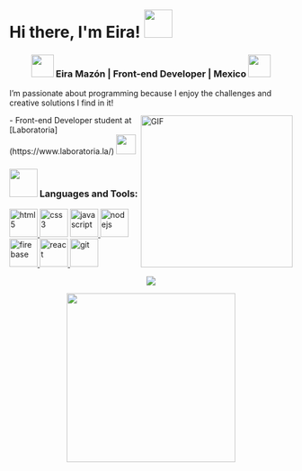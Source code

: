 # Hi there, I'm Eira! <img src="https://media.giphy.com/media/VgCDAzcKvsR6OM0uWg/giphy.gif" width="50">

<h3 align="center"> <img src="https://media.giphy.com/media/2Yj2vRSHrhZIUyVPGl/giphy.gif" width="40"> Eira Mazón |  Front-end Developer |  Mexico <img src="https://media.giphy.com/media/2Yj2vRSHrhZIUyVPGl/giphy.gif" width="40"></h3>


I’m passionate about programming because I enjoy the challenges and creative solutions I find in it!  


<img align="right" height="270px" alt="GIF" src="https://media.giphy.com/media/uZlvdY1tP1MMEEuF56/giphy.gif"/>  
- Front-end Developer student at [Laboratoria](https://www.laboratoria.la/)  
<img src="https://media.giphy.com/media/cklgGnCMnaoWrZW57c/giphy.gif" height="35">


### <img src="https://media.giphy.com/media/mGcNjsfWAjY5AEZNw6/giphy.gif" width="50"> Languages and Tools:

<a href="https://www.w3.org/html/" target="_blank"> <img src="https://media.giphy.com/media/XAxylRMCdpbEWUAvr8/giphy.gif" alt="html5" width="50" height="50"/> </a>
<a href="https://www.w3schools.com/css/" target="_blank"> <img src="https://media.giphy.com/media/fsEaZldNC8A1PJ3mwp/giphy.gif" alt="css3" width="50" height="50"/></a>
<a href="https://developer.mozilla.org/en-US/docs/Web/JavaScript" target="_blank"> <img src="https://media.giphy.com/media/ln7z2eWriiQAllfVcn/giphy.gif" alt="javascript" width="50" height="50"/> </a>
<a href="https://nodejs.org" target="_blank"> <img src="https://media.giphy.com/media/kdFc8fubgS31b8DsVu/giphy.gif" alt="nodejs" width="50" height="50"/></a>
<a href="https://firebase.google.com/" target="_blank"> <img src="https://media.giphy.com/media/Ri2TUcKlaOcaDBxFpY/giphy.gif" alt="firebase" width="50" height="50"/> </a>
<a href="https://reactjs.org/" target="_blank"> <img src="https://media.giphy.com/media/eNAsjO55tPbgaor7ma/giphy.gif" alt="react" width="50" height="50"/> </a>
<a href="https://git-scm.com/" target="_blank"> <img src="https://media.giphy.com/media/kH1DBkPNyZPOk0BxrM/giphy.gif" alt="git" height="50"/> </a>



<p align="center" >
<a href="https://github.com/anuraghazra/github-readme-stats"> 
<img  src="https://github-readme-stats.vercel.app/api?username=eirabm&&show_icons=true&bg_color=B6666F&&title_color=E6B655&&text_color=FFFFFF&&icon_color=aaaaaa&&hide_border=true"/>  </a>

</p>

<p align="center">
<img src="https://media.giphy.com/media/Uq4wQcTg1cFaYk97rW/giphy.gif" width="300"/>
 </p>


<!--
**eirabm/eirabm** is a ✨ _special_ ✨ repository because its `README.md` (this file) appears on your GitHub profile.

Here are some ideas to get you started:

- 🔭 I’m currently working on ...
- 🌱 I’m currently learning ...
- 👯 I’m looking to collaborate on ...
- 🤔 I’m looking for help with ...
- 💬 Ask me about ...
- 📫 How to reach me: ...
- 😄 Pronouns: ...
- ⚡ Fun fact: ...
-->

